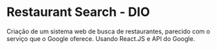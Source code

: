 # Restaurant Search - DIO
Criação de um sistema web de busca de restaurantes, parecido com o serviço que o Google oferece. Usando React.JS e API do Google.
